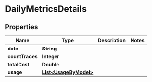 

# DailyMetricsDetails


## Properties

| Name | Type | Description | Notes |
|------------ | ------------- | ------------- | -------------|
|**date** | **String** |  |  |
|**countTraces** | **Integer** |  |  |
|**totalCost** | **Double** |  |  |
|**usage** | [**List&lt;UsageByModel&gt;**](UsageByModel.md) |  |  |



